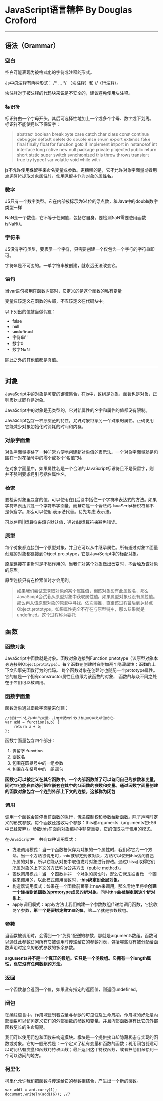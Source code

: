 ﻿# JavaScript语言精粹 By Douglas Croford



---

## 语法（Grammar）

### 空白

空白可能表现为被格式化的字符或注释的形式。

Js中的注释有两种形式： /* ... */ （块注释）和 //（行注释）。

块注释对于被注释的代码块来说是不安全的，建议避免使用块注释。

### 标识符

标识符由一个字母开头，其后可选择性地加上一个或多个字母、数字或下划线。 标识符不能使用以下保留字：

> abstract 
boolean break byte
case catch char class const continue 
debugger default delete do double
else enum export extends
false final finally float for function
goto
if implement import in instanceof int interface
long native new null 
package private projected public
return
short static super switch synchronized
this throw throws transient true try typeof
var volatile void
while with

js不允许使用保留字来命名变量或参数。更糟糕的是，它不允许对象字面量或者用点运算符提取对象属性时，使用保留字作为对象的属性名。

### 数字

JS只有一个数字类型。它在内部被标示为64位的浮点数，和Java中的double数字类型一样

NaN是一个数值，它不等于任何值，包括它自身，要检测NaN需要使用函数isNaN()。

### 字符串

JS没有字符类型，要表示一个字符，只需要创建一个仅包含一个字符的字符串即可。

字符串是不可变的。一单字符串被创建，就永远无法改变它。

### 语句

当var语句被用在函数内部时，它定义的是这个函数的私有变量

变量应该定义在函数的头部，不应该定义在代码块中。

以下列出的值被当做假值：

 - false
 - null
 - undefined
 - 字符串''
 - 数字0
 - 数字NaN
 
除此之外的其他值都是真值。

---

## 对象

JavaScript中的对象是可变的键控集合，在js中，数组是对象，函数也是对象，正则表达式同样是对象。

JavaScript中的对象是无类型的。它对新属性的名字和属性的值都没有限制。

JavaScript包含一种原型链的特性，允许对象继承另一个对象的属性。正确使用它能减少对象初始化时消耗的时间和内存。

### 对象字面量

对象字面量提供了一种非常方便地创建新对象值的表示法。一个对象字面量就是包围在一对花括号中的零个或多个“名值”对。

在对象字面量中，如果属性名是一个合法的JavaScript标识符且不是保留字，则并不强制要求用引号括住属性名。

### 检索

要检索对象里包含的值，可以使用在[]后缀中括住一个字符串表达式的方法。如果字符串表达式是一个字符串字面量，而且它是一个合法的JavaScript标识符且不是保留字。那么可以使用.表示法代替。优先考虑.表示法。

可以使用||运算符来填充默认值，通过&&运算符来避免错误。

### 原型

每个对象都连接到一个原型对象，并且它可以从中继承属性。所有通过对象字面量创建的对象都连接到Object.prototype，它是JavaScript中的标配对象。

原型连接在更新时是不起作用的。当我们对某个对象做出改变时，不会触及该对象的原型。

原型连接只有在检索值时才会用到。

> 如果我们尝试去获取对象的某个属性值，但该对象没有此属性名，那么JavaScript会试着从原型对象中获取属性值。如果原型对象也没有属性值。那么再从该原型对象的原型中寻找，依次类推，直至该过程最后到达终点Object.prototype。如果属性完全不存在与原型链中，那么结果就是undefined。这个过程称为委托

## 函数

### 函数对象
JavaScript中函数就是对象。函数对象连接到Function.prototype（该原型对象本身连接到Object.prototype）。每个函数在创建时会附加两个隐藏属性：函数的上下文和事先函数行为的代码。
每个函数对象在创建时也随配一个prototype属性。它的值是一个拥有constructor属性且值即为该函数的对象。
函数的与众不同之处在于它们可以被调用。

### 函数字面量

函数对象通过函数字面量来创建：

    //创建一个名为add的变量，并用来把两个数字相加的函数赋值给它。
    var add = function(a,b) {
        return a + b;
    };

函数字面量包含四个部分：

 1. 保留字 function
 2. 函数名
 3. 包围在圆括号中的一组参数
 4. 包围在花括号中的一组语句
 
**函数也可以被定义在其它函数中。一个内部函数除了可以访问自己的参数和变量，同时它也能自由访问把它嵌套在其中的父函数的参数和变量。通过函数字面量创建的函数对象包含一个连到外部上下文的连接。这被称为闭包**

### 调用

调用一个函数会暂停当前函数的执行，传递控制权和参数给新函数。除了声明时定义的形式参数，每个函数还接收两个参数：this和arguments（arguments在ES6中已经废弃）。参数this在面向对象编程中非常重要，它的值取决于调用的模式。

在JavaScript中一共有四种调用模式：

 - 方法调用模式：当一个函数被保存为对象的一个属性时，我们称它为一个方法。当一个方法被调用时，this被绑定到该对象，方法可以使用this访问自己所属的对象，所以它能从对象中取值或对对象进行修改。通过this可取得它们所属对象的上下文的方法称为公共方法（public method）。
 - 函数调用模式：当一个函数并非一个对象的属性时，那么它就是被当做一个函数来调用的，以此模式调用函数时，**this绑定到全局对象。**
 - 构造器调用模式：如果在一个函数前面带上new来调用，那么背地里将会**创建一个连接到该函数的prototype成员的新对象**，同时**this会被绑定到这个新对象上**。
 - apply调用模式：apply方法让我们构建一个参数数组传递给调用函数，它接收两个参数，**第一个是要绑定给this的值**，第二个就是参数数组。
 
### 参数

当函数被调用时，会得到一个“免费”配送的参数，那就是arguments数组。函数可以通过此参数访问所有它被调用时传递给它的参数列表，包括哪些没有被分配给函数声明时定义的形式参数的多余参数。

**arguments并不是一个真正的数组。它只是一个类数组。它拥有一个length属性，但它没有任何数组的方法。**

### 返回

一个函数总会返回一个值，如果没有指定的返回值，则返回undefined。

### 闭包

在编程语言中，作用域控制着变量与参数的可见性及生命周期。作用域的好处是内部函数可以访问定义它们的外部函数的参数和变量。并且内部函数拥有比它的外部函数更长的生命周期。

我们可以使用闭包和函数来构造模块。模块是一个提供接口却隐藏状态与实现的函数或对象。它的一般形式是：一个定义了私有变量和函数的函数；利用闭包创建可以访问私有变量和函数的特权函数；最后返回这个特权函数，或者把他们保存到一个可以访问的地方。

### 柯里化

柯里化允许我们把函数与传递给它的参数相结合，产生出一个新的函数。

    var add1 = add.curry(1);
    document.writeln(add1(6)); //7



 


 
